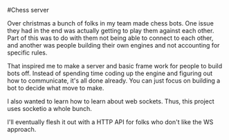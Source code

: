 #Chess server

Over christmas a bunch of folks in my team made chess bots. One issue they had in the end was actually getting to play
 them against each other. Part of this was to do with them not being able to connect to each other, and another was 
 people building their own engines and not accounting for specific rules.
 
That inspired me to make a server and basic frame work for people to build bots off. Instead of spending time coding up 
the engine and figuring out how to communicate, it's all done already. You can just focus on building a bot to decide what 
move to make. 

I also wanted to learn how to learn about web sockets. Thus, this project uses socketio a whole bunch. 

I'll eventually flesh it out with a HTTP API for folks who don't like the WS approach.
